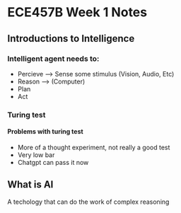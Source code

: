 # ECE457B Week 1 Notes

## Introductions to Intelligence
### Intelligent agent needs to:
- Percieve --> Sense some stimulus (Vision, Audio, Etc)
- Reason --> (Computer)
- Plan
- Act

### Turing test
#### Problems with turing test
- More of a thought experiment, not really a good test
- Very low bar
- Chatgpt can pass it now

## What is AI
A techology that can do the work of complex reasoning  
